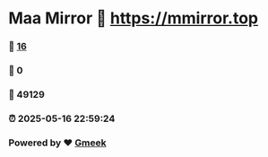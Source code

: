 # Maa Mirror :link: https://mmirror.top 
### :page_facing_up: [16](https://mmirror.top/tag.html) 
### :speech_balloon: 0 
### :hibiscus: 49129 
### :alarm_clock: 2025-05-16 22:59:24 
### Powered by :heart: [Gmeek](https://github.com/Meekdai/Gmeek)
